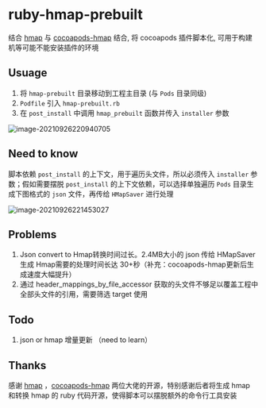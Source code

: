 # ruby-hmap-prebuilt
结合 [hmap](https://github.com/milend/hmap) 与 [cocoapods-hmap](https://github.com/Cat1237/cocoapods-hmap) 结合, 将 cocoapods 插件脚本化, 可用于构建机等可能不能安装插件的环境



## Usuage

1. 将 `hmap-prebuilt` 目录移动到工程主目录 (与 `Pods` 目录同级)
3. `Podfile` 引入 `hmap-prebuilt.rb`
4. 在 `post_install` 中调用 `hmap_prebuilt` 函数并传入 `installer` 参数

![image-20210926220940705](https://gitee.com/wuzhiying1/image-bed/raw/master/image-20210926220940705.png)



## Need to know

脚本依赖 `post_install` 的上下文，用于遍历头文件，所以必须传入 `installer` 参数；假如需要摆脱 `post_install` 的上下文依赖，可以选择单独遍历 `Pods` 目录生成下图格式的 `json` 文件，再传给 `HMapSaver` 进行处理

![image-20210926221453027](https://gitee.com/wuzhiying1/image-bed/raw/master/image-20210926221453027.png)



## Problems

1. Json convert to Hmap转换时间过长。2.4MB大小的 json 传给 HMapSaver 生成 Hmap需要的处理时间长达 30+秒（补充：cocoapods-hmap更新后生成速度大幅提升）
2. 通过 header_mappings_by_file_accessor 获取的头文件不够足以覆盖工程中全部头文件的引用，需要筛选 target 使用



## Todo

1. json or hmap 增量更新 （need to learn）



## Thanks

感谢 [hmap](https://github.com/milend/hmap) ，[cocoapods-hmap](https://github.com/Cat1237/cocoapods-hmap) 两位大佬的开源，特别感谢后者将生成 hmap 和转换 hmap 的 ruby 代码开源，使得脚本可以摆脱额外的命令行工具安装
